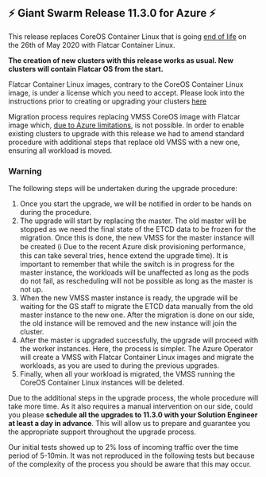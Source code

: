 ## :zap:  Giant Swarm Release 11.3.0 for Azure :zap:

This release replaces CoreOS Container Linux that is going [end of life](https://coreos.com/os/eol/) on the 26th of May 2020 with Flatcar Container Linux. 

**The creation of new clusters with this release works as usual. New clusters will contain Flatcar OS from the start.**

Flatcar Container Linux images, contrary to the CoreOS Container Linux image, is under a license which you need to accept. Please look into the instructions prior to creating or upgrading your clusters [here](https://github.com/giantswarm/releases/blob/master/announcements/11-3-0-azure-flatcar-licence-approval.md)

Migration process requires replacing VMSS CoreOS image with Flatcar image which, [due to Azure limitations](https://docs.microsoft.com/en-us/azure/virtual-machine-scale-sets/virtual-machine-scale-sets-upgrade-scale-set#create-time-properties), is not possible. In order to enable existing clusters to upgrade with this release we had to amend standard procedure with additional steps that replace old VMSS with a new one, ensuring all workload is moved. 

### Warning
The following steps will be undertaken during the upgrade procedure:
1. Once you start the upgrade, we will be notified in order to be hands on during the procedure.
2. The upgrade will start by replacing the master. The old master will be stopped as we need the final state of the ETCD data to be frozen for the migration. Once this is done, the new VMSS for the master instance will be created (:information_source: Due to the recent Azure disk provisioning performance,  this can take several tries, hence extend the upgrade time). 
It is important to remember that while the switch is in progress for the master instance, the workloads will be unaffected as long as the pods do not fail, as rescheduling will not be possible as long as the master is not up.
3. When the new VMSS master instance is ready, the upgrade will be waiting for the GS staff to migrate the ETCD data manually from the old master instance to the new one. After the migration is done on our side, the old instance will be removed and the new instance will join the cluster.
4. After the master is upgraded successfully, the upgrade will proceed with the worker instances. Here, the process is simpler. The Azure Operator will create a VMSS with Flatcar Container Linux images and migrate the workloads, as you are used to during the previous upgrades.
5. Finally, when all your workload is migrated, the VMSS running the CoreOS Container Linux instances will be deleted.

Due to the additional steps in the upgrade process, the whole procedure will take more time. As it also requires a manual intervention on our side, could you please **schedule all the upgrades to 11.3.0 with your Solution Engineer at least a day in advance**. This will allow us to prepare and guarantee you the appropriate support throughout the upgrade process.

Our initial tests showed up to 2% loss of incoming traffic over the time period of 5-10min. It was not reproduced in the following tests but because of the complexity of the process you should be aware that this may occur.
